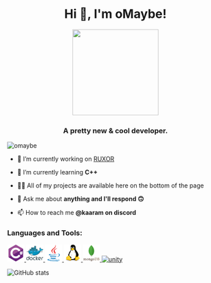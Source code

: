 
<h1 align="center">Hi 👋, I'm oMaybe!</h1>
<p align="center"> <img width="200px" height="200px" src="https://cdn.discordapp.com/avatars/297508418678423553/a_6322fc8eb499a38346d01eac421eafd4.gif" /></p>
<h3 align="center">A pretty new & cool developer.</h3>

<p align="left"> <img src="https://komarev.com/ghpvc/?username=omaybe&label=Profile%20views&color=0e75b6&style=flat-square" alt="omaybe" /> </p>

- 🔭 I’m currently working on [RUXOR](https://github.com/oMaybe)

- 🌱 I’m currently learning **C++**

- 👨‍💻 All of my projects are available here on the bottom of the page

- 💬 Ask me about **anything and I'll respond 🙃**

- 📫 How to reach me **@kaaram on discord**

<p align="left">
</p>

<h3 align="left">Languages and Tools:</h3>
<p align="left"> <a href="https://www.w3schools.com/cs/" target="_blank" rel="noreferrer"> <img src="https://raw.githubusercontent.com/devicons/devicon/master/icons/csharp/csharp-original.svg" alt="csharp" width="40" height="40"/> </a> <a href="https://www.docker.com/" target="_blank" rel="noreferrer"> <img src="https://raw.githubusercontent.com/devicons/devicon/master/icons/docker/docker-original-wordmark.svg" alt="docker" width="40" height="40"/> </a> <a href="https://www.java.com" target="_blank" rel="noreferrer"> <img src="https://raw.githubusercontent.com/devicons/devicon/master/icons/java/java-original.svg" alt="java" width="40" height="40"/> </a> <a href="https://www.linux.org/" target="_blank" rel="noreferrer"> <img src="https://raw.githubusercontent.com/devicons/devicon/master/icons/linux/linux-original.svg" alt="linux" width="40" height="40"/> </a> <a href="https://www.mongodb.com/" target="_blank" rel="noreferrer"> <img src="https://raw.githubusercontent.com/devicons/devicon/master/icons/mongodb/mongodb-original-wordmark.svg" alt="mongodb" width="40" height="40"/> </a> <a href="https://unity.com/" target="_blank" rel="noreferrer"> <img src="https://www.vectorlogo.zone/logos/unity3d/unity3d-icon.svg" alt="unity" width="40" height="40"/> </a> </p>

![GitHub stats](https://github-readme-stats.vercel.app/api?username=oMaybe&show_icons=true)
